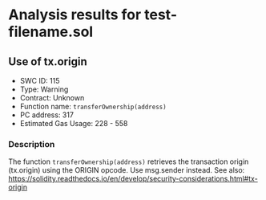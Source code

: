 # Analysis results for test-filename.sol

## Use of tx.origin
- SWC ID: 115
- Type: Warning
- Contract: Unknown
- Function name: `transferOwnership(address)`
- PC address: 317
- Estimated Gas Usage: 228 - 558

### Description

The function `transferOwnership(address)` retrieves the transaction origin (tx.origin) using the ORIGIN opcode. Use msg.sender instead.
See also: https://solidity.readthedocs.io/en/develop/security-considerations.html#tx-origin
